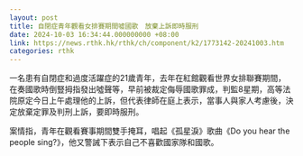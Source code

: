 ```yaml
---
layout: post
title: 自閉症青年觀看女排賽期間噓國歌　放棄上訴即時服刑
date: 2024-10-03 16:34:44.000000000 +08:00
link: https://news.rthk.hk/rthk/ch/component/k2/1773142-20241003.htm
categories: rthk
---
```


一名患有自閉症和過度活躍症的21歲青年，去年在紅館觀看世界女排聯賽期間，在奏國歌時倒豎拇指發出噓聲等，早前被裁定侮辱國歌罪成，判監8星期，高等法院原定今日上午處理他的上訴，但代表律師在庭上表示，當事人與家人考慮後，決定放棄定罪及判刑上訴，要即時服刑。

案情指，青年在觀看賽事期間雙手掩耳，唱起《孤星淚》歌曲《Do you hear the people sing?》，他又警誡下表示自己不喜歡國家隊和國歌。
